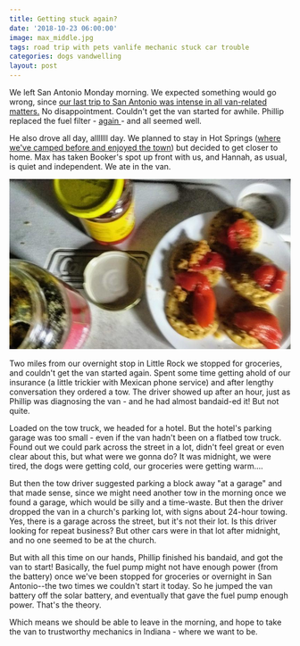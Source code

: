 ```yaml
---
title: Getting stuck again?
date: '2018-10-23 06:00:00'
image: max_middle.jpg
tags: road trip with pets vanlife mechanic stuck car trouble
categories: dogs vandwelling
layout: post
---
```


We left San Antonio Monday morning. We expected something would go wrong, since [our last trip to San Antonio was intense in all van-related matters.](http://www.annalisagross.com/home/no-va) No disappointment. Couldn't get the van started for awhile. Phillip replaced the fuel filter - [again ](https://reverdecer.annalisagross.com/2018/10/23/going-camping/)- and all seemed well.

He also drove all day, alllllll day. We planned to stay in Hot Springs ([where we've camped before and enjoyed the town](https://www.youtube.com/watch?v=Ogb0KsAB7FA)) but decided to get closer to home. Max has taken Booker's spot up front with us, and Hannah, as usual, is quiet and independent. We ate in the van.

[![](/images/road_food_.jpg)](/images/road_food.jpg)

Two miles from our overnight stop in Little Rock we stopped for groceries, and couldn't get the van started again. Spent some time getting ahold of our insurance (a little trickier with Mexican phone service) and after lengthy conversation they ordered a tow. The driver showed up after an hour, just as Phillip was diagnosing the van - and he had almost bandaid-ed it! But not quite.

Loaded on the tow truck, we headed for a hotel. But the hotel's parking garage was too small - even if the van hadn't been on a flatbed tow truck. Found out we could park across the street in a lot, didn't feel great or even clear about this, but what were we gonna do? It was midnight, we were tired, the dogs were getting cold, our groceries were getting warm....

But then the tow driver suggested parking a block away "at a garage" and that made sense, since we might need another tow in the morning once we found a garage, which would be silly and a time-waste. But then the driver dropped the van in a church's parking lot, with signs about 24-hour towing. Yes, there is a garage across the street, but it's not their lot. Is this driver looking for repeat business? But other cars were in that lot after midnight, and no one seemed to be at the church.

But with all this time on our hands, Phillip finished his bandaid, and got the van to start! Basically, the fuel pump might not have enough power (from the battery) once we've been stopped for groceries or overnight in San Antonio--the two times we couldn't start it today. So he jumped the van battery off the solar battery, and eventually that gave the fuel pump enough power. That's the theory.

Which means we should be able to leave in the morning, and hope to take the van to trustworthy mechanics in Indiana - where we want to be.
